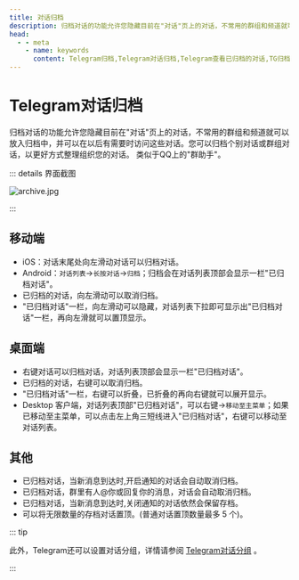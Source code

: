 ```yaml
---
title: 对话归档
description: 归档对话的功能允许您隐藏目前在"对话"页上的对话，不常用的群组和频道就可以放入归档中，并可以在以后有需要时访问这些对话。本文介绍了如何归档对话，以及如何查看已归档的对话。访问TGwiki - Telegram知识库，了解更多Telegram使用技巧。
head:
  - - meta
    - name: keywords
      content: Telegram归档,Telegram对话归档,Telegram查看已归档的对话,TG归档,TG对话归档,TG查看已归档的对话,电报归档,电报对话归档,电报查看已归档的对话,Telegram功能,TGwiki,Telegram知识库
---
```


# Telegram对话归档

归档对话的功能允许您隐藏目前在"对话"页上的对话，不常用的群组和频道就可以放入归档中，并可以在以后有需要时访问这些对话。您可以归档个别对话或群组对话，以更好方式整理组织您的对话。 类似于QQ上的"群助手"。

::: details 界面截图

![archive.jpg](https://s2.loli.net/2024/01/27/nhM5uPIpmjd2JNz.jpg)

:::

## 移动端

- iOS：对话末尾处向左滑动对话可以归档对话。
- Android：`对话列表`->`长按对话`->`归档`；归档会在对话列表顶部会显示一栏"已归档对话"。
- 已归档的对话，向左滑动可以取消归档。
- "已归档对话"一栏，向左滑动可以隐藏，对话列表下拉即可显示出"已归档对话"一栏，再向左滑就可以置顶显示。

## 桌面端

- 右键对话可以归档对话，对话列表顶部会显示一栏"已归档对话"。
- 已归档的对话，右键可以取消归档。
- "已归档对话"一栏，右键可以折叠，已折叠的再向右键就可以展开显示。
- Desktop 客户端，对话列表顶部"已归档对话"，可以右键->`移动至主菜单`；如果已移动至主菜单，可以点击左上角三短线进入"已归档对话"，右键可以移动至对话列表。

## 其他

- 已归档对话，当新消息到达时,开启通知的对话会自动取消归档。
- 已归档对话，群里有人@你或回复你的消息，对话会自动取消归档。
- 已归档对话，当新消息到达时,关闭通知的对话依然会保留存档。
- 可以将无限数量的存档对话置顶。(普通对话置顶数量最多 5 个)。

::: tip

此外，Telegram还可以设置对话分组，详情请参阅 [Telegram对话分组](/tgwiki/divide) 。

:::

